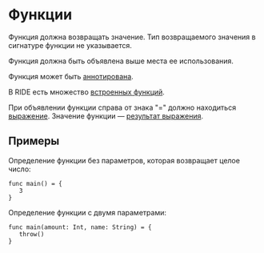 # Функции

Функция должна возвращать значение. Тип возвращаемого значения в сигнатуре функции не указывается.

Функция должна быть объявлена выше места ее использования.

Функция может быть [аннотирована](/ride/annotations.md).

В RIDE есть множество [встроенных функций](/ride/built-in-functions.md).

При объявлении функции справа от знака "=" должно находиться [выражение](/ride/expression.md). Значение функции — [результат выражения](/ride/expression#expression-result.md).

## Примеры

Определение функции без параметров, которая возвращает целое число:

``` ride
func main() = {
   3
}
```

Определение функции с двумя параметрами:

``` ride
func main(amount: Int, name: String) = {
   throw()
}
```
